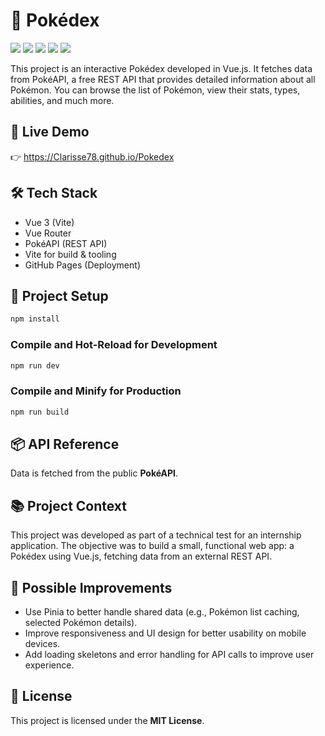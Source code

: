 # 🐾 Pokédex

<div>
  <img src="https://img.shields.io/badge/Vue.js-35495E?style=for-the-badge&logo=vuedotjs&logoColor=4FC08D"/>
  <img src="https://img.shields.io/badge/Vite-646CFF?style=for-the-badge&logo=vite&logoColor=white"/>
  <img src="https://img.shields.io/badge/Vue Router-4FC08D?style=for-the-badge&logo=vue.js&logoColor=white"/>
  <img src="https://img.shields.io/badge/PokéAPI-FFCB05?style=for-the-badge&logo=pokemon&logoColor=black"/>
  <img src="https://img.shields.io/badge/GitHub Pages-222222?style=for-the-badge&logo=github&logoColor=white"/>
</div>

This project is an interactive Pokédex developed in Vue.js. It fetches data from PokéAPI, a free REST API that provides detailed information about all Pokémon. You can browse the list of Pokémon, view their stats, types, abilities, and much more.

## 🔗 Live Demo

👉 https://Clarisse78.github.io/Pokedex

## 🛠️ Tech Stack
- Vue 3 (Vite)
- Vue Router
- PokéAPI (REST API)
- Vite for build & tooling
- GitHub Pages (Deployment)

## 🚀 Project Setup

```sh
npm install
```

### Compile and Hot-Reload for Development

```sh
npm run dev
```

### Compile and Minify for Production

```sh
npm run build
```

## 📦 API Reference

Data is fetched from the public **PokéAPI**.

## 📚 Project Context
This project was developed as part of a technical test for an internship application.
The objective was to build a small, functional web app: a Pokédex using Vue.js, fetching data from an external REST API.

## 🔮 Possible Improvements

- Use Pinia to better handle shared data (e.g., Pokémon list caching, selected Pokémon details).
- Improve responsiveness and UI design for better usability on mobile devices.
- Add loading skeletons and error handling for API calls to improve user experience.

## 📄 License

This project is licensed under the **MIT License**.